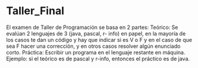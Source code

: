# Taller_Final
El examen de Taller de Programación se basa en 2 partes:
Teórico: Se evalúan 2 lenguajes de 3 (java, pascal, r- info) en papel, en la mayoría de los casos te dan un código y hay que indicar si es V o F y en el caso de que sea F hacer una corrección, y en otros casos resolver algún enunciado corto.
Práctica: Escribir un programa en el lenguaje restante en máquina. Ejemplo: si el teórico es de pascal y r-info, entonces el práctico es de java.
